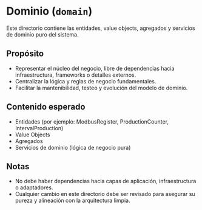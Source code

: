 # Dominio (`domain`)

Este directorio contiene las entidades, value objects, agregados y servicios de dominio puro del sistema.

## Propósito
- Representar el núcleo del negocio, libre de dependencias hacia infraestructura, frameworks o detalles externos.
- Centralizar la lógica y reglas de negocio fundamentales.
- Facilitar la mantenibilidad, testeo y evolución del modelo de dominio.

## Contenido esperado
- Entidades (por ejemplo: ModbusRegister, ProductionCounter, IntervalProduction)
- Value Objects
- Agregados
- Servicios de dominio (lógica de negocio pura)

## Notas
- No debe haber dependencias hacia capas de aplicación, infraestructura o adaptadores.
- Cualquier cambio en este directorio debe ser revisado para asegurar su pureza y alineación con la arquitectura limpia.
